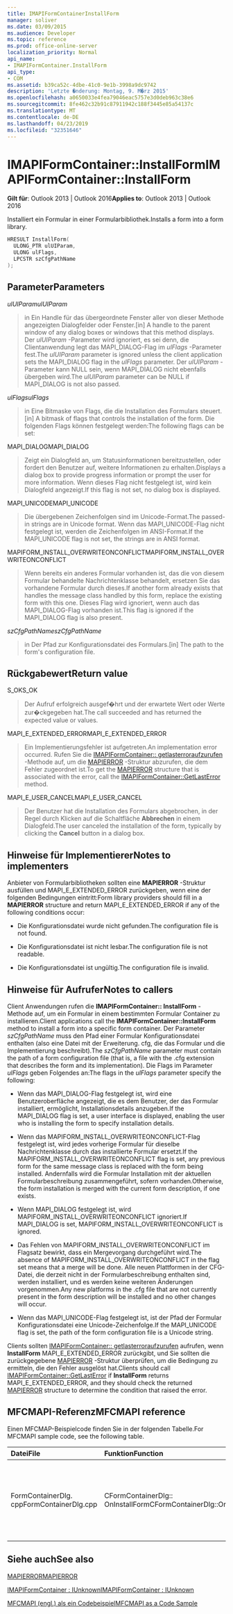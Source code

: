 ```yaml
---
title: IMAPIFormContainerInstallForm
manager: soliver
ms.date: 03/09/2015
ms.audience: Developer
ms.topic: reference
ms.prod: office-online-server
localization_priority: Normal
api_name:
- IMAPIFormContainer.InstallForm
api_type:
- COM
ms.assetid: b39ca52c-4dbe-41c0-9e1b-3998a9dc9742
description: 'Letzte �nderung: Montag, 9. M�rz 2015'
ms.openlocfilehash: a0650033e4fea79046eac5757e3d0deb963c38e6
ms.sourcegitcommit: 8fe462c32b91c87911942c188f3445e85a54137c
ms.translationtype: MT
ms.contentlocale: de-DE
ms.lasthandoff: 04/23/2019
ms.locfileid: "32351646"
---
```

# <a name="imapiformcontainerinstallform"></a><span data-ttu-id="1eb97-103">IMAPIFormContainer::InstallForm</span><span class="sxs-lookup"><span data-stu-id="1eb97-103">IMAPIFormContainer::InstallForm</span></span>

  
  
<span data-ttu-id="1eb97-104">**Gilt für**: Outlook 2013 | Outlook 2016</span><span class="sxs-lookup"><span data-stu-id="1eb97-104">**Applies to**: Outlook 2013 | Outlook 2016</span></span> 
  
<span data-ttu-id="1eb97-105">Installiert ein Formular in einer Formularbibliothek.</span><span class="sxs-lookup"><span data-stu-id="1eb97-105">Installs a form into a form library.</span></span>
  
```cpp
HRESULT InstallForm(
  ULONG_PTR ulUIParam,
  ULONG ulFlags,
  LPCSTR szCfgPathName
);
```

## <a name="parameters"></a><span data-ttu-id="1eb97-106">Parameter</span><span class="sxs-lookup"><span data-stu-id="1eb97-106">Parameters</span></span>

 <span data-ttu-id="1eb97-107">_ulUIParam_</span><span class="sxs-lookup"><span data-stu-id="1eb97-107">_ulUIParam_</span></span>
  
> <span data-ttu-id="1eb97-108">in Ein Handle für das übergeordnete Fenster aller von dieser Methode angezeigten Dialogfelder oder Fenster.</span><span class="sxs-lookup"><span data-stu-id="1eb97-108">[in] A handle to the parent window of any dialog boxes or windows that this method displays.</span></span> <span data-ttu-id="1eb97-109">Der _ulUIParam_ -Parameter wird ignoriert, es sei denn, die Clientanwendung legt das MAPI_DIALOG-Flag im _ulFlags_ -Parameter fest.</span><span class="sxs-lookup"><span data-stu-id="1eb97-109">The  _ulUIParam_ parameter is ignored unless the client application sets the MAPI_DIALOG flag in the  _ulFlags_ parameter.</span></span> <span data-ttu-id="1eb97-110">Der _ulUIParam_ -Parameter kann NULL sein, wenn MAPI_DIALOG nicht ebenfalls übergeben wird.</span><span class="sxs-lookup"><span data-stu-id="1eb97-110">The  _ulUIParam_ parameter can be NULL if MAPI_DIALOG is not also passed.</span></span> 
    
 <span data-ttu-id="1eb97-111">_ulFlags_</span><span class="sxs-lookup"><span data-stu-id="1eb97-111">_ulFlags_</span></span>
  
> <span data-ttu-id="1eb97-112">in Eine Bitmaske von Flags, die die Installation des Formulars steuert.</span><span class="sxs-lookup"><span data-stu-id="1eb97-112">[in] A bitmask of flags that controls the installation of the form.</span></span> <span data-ttu-id="1eb97-113">Die folgenden Flags können festgelegt werden:</span><span class="sxs-lookup"><span data-stu-id="1eb97-113">The following flags can be set:</span></span>
    
<span data-ttu-id="1eb97-114">MAPI_DIALOG</span><span class="sxs-lookup"><span data-stu-id="1eb97-114">MAPI_DIALOG</span></span> 
  
> <span data-ttu-id="1eb97-115">Zeigt ein Dialogfeld an, um Statusinformationen bereitzustellen, oder fordert den Benutzer auf, weitere Informationen zu erhalten.</span><span class="sxs-lookup"><span data-stu-id="1eb97-115">Displays a dialog box to provide progress information or prompt the user for more information.</span></span> <span data-ttu-id="1eb97-116">Wenn dieses Flag nicht festgelegt ist, wird kein Dialogfeld angezeigt.</span><span class="sxs-lookup"><span data-stu-id="1eb97-116">If this flag is not set, no dialog box is displayed.</span></span>
    
<span data-ttu-id="1eb97-117">MAPI_UNICODE</span><span class="sxs-lookup"><span data-stu-id="1eb97-117">MAPI_UNICODE</span></span> 
  
> <span data-ttu-id="1eb97-118">Die übergebenen Zeichenfolgen sind im Unicode-Format.</span><span class="sxs-lookup"><span data-stu-id="1eb97-118">The passed-in strings are in Unicode format.</span></span> <span data-ttu-id="1eb97-119">Wenn das MAPI_UNICODE-Flag nicht festgelegt ist, werden die Zeichenfolgen im ANSI-Format.</span><span class="sxs-lookup"><span data-stu-id="1eb97-119">If the MAPI_UNICODE flag is not set, the strings are in ANSI format.</span></span>
    
<span data-ttu-id="1eb97-120">MAPIFORM_INSTALL_OVERWRITEONCONFLICT</span><span class="sxs-lookup"><span data-stu-id="1eb97-120">MAPIFORM_INSTALL_OVERWRITEONCONFLICT</span></span> 
  
> <span data-ttu-id="1eb97-121">Wenn bereits ein anderes Formular vorhanden ist, das die von diesem Formular behandelte Nachrichtenklasse behandelt, ersetzen Sie das vorhandene Formular durch dieses.</span><span class="sxs-lookup"><span data-stu-id="1eb97-121">If another form already exists that handles the message class handled by this form, replace the existing form with this one.</span></span> <span data-ttu-id="1eb97-122">Dieses Flag wird ignoriert, wenn auch das MAPI_DIALOG-Flag vorhanden ist.</span><span class="sxs-lookup"><span data-stu-id="1eb97-122">This flag is ignored if the MAPI_DIALOG flag is also present.</span></span> 
    
 <span data-ttu-id="1eb97-123">_szCfgPathName_</span><span class="sxs-lookup"><span data-stu-id="1eb97-123">_szCfgPathName_</span></span>
  
> <span data-ttu-id="1eb97-124">in Der Pfad zur Konfigurationsdatei des Formulars.</span><span class="sxs-lookup"><span data-stu-id="1eb97-124">[in] The path to the form's configuration file.</span></span>
    
## <a name="return-value"></a><span data-ttu-id="1eb97-125">Rückgabewert</span><span class="sxs-lookup"><span data-stu-id="1eb97-125">Return value</span></span>

<span data-ttu-id="1eb97-126">S_OK</span><span class="sxs-lookup"><span data-stu-id="1eb97-126">S_OK</span></span> 
  
> <span data-ttu-id="1eb97-127">Der Aufruf erfolgreich ausgef�hrt und der erwartete Wert oder Werte zur�ckgegeben hat.</span><span class="sxs-lookup"><span data-stu-id="1eb97-127">The call succeeded and has returned the expected value or values.</span></span>
    
<span data-ttu-id="1eb97-128">MAPI_E_EXTENDED_ERROR</span><span class="sxs-lookup"><span data-stu-id="1eb97-128">MAPI_E_EXTENDED_ERROR</span></span> 
  
> <span data-ttu-id="1eb97-129">Ein Implementierungsfehler ist aufgetreten.</span><span class="sxs-lookup"><span data-stu-id="1eb97-129">An implementation error occurred.</span></span> <span data-ttu-id="1eb97-130">Rufen Sie die [IMAPIFormContainer:: getlasterroraufzurufen](imapiformcontainer-getlasterror.md) -Methode auf, um die [MAPIERROR](mapierror.md) -Struktur abzurufen, die dem Fehler zugeordnet ist.</span><span class="sxs-lookup"><span data-stu-id="1eb97-130">To get the [MAPIERROR](mapierror.md) structure that is associated with the error, call the [IMAPIFormContainer::GetLastError](imapiformcontainer-getlasterror.md) method.</span></span> 
    
<span data-ttu-id="1eb97-131">MAPI_E_USER_CANCEL</span><span class="sxs-lookup"><span data-stu-id="1eb97-131">MAPI_E_USER_CANCEL</span></span> 
  
> <span data-ttu-id="1eb97-132">Der Benutzer hat die Installation des Formulars abgebrochen, in der Regel durch Klicken auf die Schaltfläche **Abbrechen** in einem Dialogfeld.</span><span class="sxs-lookup"><span data-stu-id="1eb97-132">The user canceled the installation of the form, typically by clicking the **Cancel** button in a dialog box.</span></span> 
    
## <a name="notes-to-implementers"></a><span data-ttu-id="1eb97-133">Hinweise für Implementierer</span><span class="sxs-lookup"><span data-stu-id="1eb97-133">Notes to implementers</span></span>

<span data-ttu-id="1eb97-134">Anbieter von Formularbibliotheken sollten eine **MAPIERROR** -Struktur ausfüllen und MAPI_E_EXTENDED_ERROR zurückgeben, wenn eine der folgenden Bedingungen eintritt:</span><span class="sxs-lookup"><span data-stu-id="1eb97-134">Form library providers should fill in a **MAPIERROR** structure and return MAPI_E_EXTENDED_ERROR if any of the following conditions occur:</span></span> 
  
- <span data-ttu-id="1eb97-135">Die Konfigurationsdatei wurde nicht gefunden.</span><span class="sxs-lookup"><span data-stu-id="1eb97-135">The configuration file is not found.</span></span>
    
- <span data-ttu-id="1eb97-136">Die Konfigurationsdatei ist nicht lesbar.</span><span class="sxs-lookup"><span data-stu-id="1eb97-136">The configuration file is not readable.</span></span>
    
- <span data-ttu-id="1eb97-137">Die Konfigurationsdatei ist ungültig.</span><span class="sxs-lookup"><span data-stu-id="1eb97-137">The configuration file is invalid.</span></span>
    
## <a name="notes-to-callers"></a><span data-ttu-id="1eb97-138">Hinweise für Aufrufer</span><span class="sxs-lookup"><span data-stu-id="1eb97-138">Notes to callers</span></span>

<span data-ttu-id="1eb97-139">Client Anwendungen rufen die **IMAPIFormContainer:: InstallForm** -Methode auf, um ein Formular in einem bestimmten Formular Container zu installieren.</span><span class="sxs-lookup"><span data-stu-id="1eb97-139">Client applications call the **IMAPIFormContainer::InstallForm** method to install a form into a specific form container.</span></span> <span data-ttu-id="1eb97-140">Der Parameter _szCfgPathName_ muss den Pfad einer Formular Konfigurationsdatei enthalten (also eine Datei mit der Erweiterung. cfg, die das Formular und die Implementierung beschreibt).</span><span class="sxs-lookup"><span data-stu-id="1eb97-140">The  _szCfgPathName_ parameter must contain the path of a form configuration file (that is, a file with the .cfg extension that describes the form and its implementation).</span></span> <span data-ttu-id="1eb97-141">Die Flags im Parameter _ulFlags_ geben Folgendes an:</span><span class="sxs-lookup"><span data-stu-id="1eb97-141">The flags in the  _ulFlags_ parameter specify the following:</span></span> 
  
- <span data-ttu-id="1eb97-142">Wenn das MAPI_DIALOG-Flag festgelegt ist, wird eine Benutzeroberfläche angezeigt, die es dem Benutzer, der das Formular installiert, ermöglicht, Installationsdetails anzugeben.</span><span class="sxs-lookup"><span data-stu-id="1eb97-142">If the MAPI_DIALOG flag is set, a user interface is displayed, enabling the user who is installing the form to specify installation details.</span></span>
    
- <span data-ttu-id="1eb97-143">Wenn das MAPIFORM_INSTALL_OVERWRITEONCONFLICT-Flag festgelegt ist, wird jedes vorherige Formular für dieselbe Nachrichtenklasse durch das installierte Formular ersetzt.</span><span class="sxs-lookup"><span data-stu-id="1eb97-143">If the MAPIFORM_INSTALL_OVERWRITEONCONFLICT flag is set, any previous form for the same message class is replaced with the form being installed.</span></span> <span data-ttu-id="1eb97-144">Andernfalls wird die Formular Installation mit der aktuellen Formularbeschreibung zusammengeführt, sofern vorhanden.</span><span class="sxs-lookup"><span data-stu-id="1eb97-144">Otherwise, the form installation is merged with the current form description, if one exists.</span></span>
    
- <span data-ttu-id="1eb97-145">Wenn MAPI_DIALOG festgelegt ist, wird MAPIFORM_INSTALL_OVERWRITEONCONFLICT ignoriert.</span><span class="sxs-lookup"><span data-stu-id="1eb97-145">If MAPI_DIALOG is set, MAPIFORM_INSTALL_OVERWRITEONCONFLICT is ignored.</span></span>
    
- <span data-ttu-id="1eb97-146">Das Fehlen von MAPIFORM_INSTALL_OVERWRITEONCONFLICT im Flagsatz bewirkt, dass ein Mergevorgang durchgeführt wird.</span><span class="sxs-lookup"><span data-stu-id="1eb97-146">The absence of MAPIFORM_INSTALL_OVERWRITEONCONFLICT in the flag set means that a merge will be done.</span></span> <span data-ttu-id="1eb97-147">Alle neuen Plattformen in der CFG-Datei, die derzeit nicht in der Formularbeschreibung enthalten sind, werden installiert, und es werden keine weiteren Änderungen vorgenommen.</span><span class="sxs-lookup"><span data-stu-id="1eb97-147">Any new platforms in the .cfg file that are not currently present in the form description will be installed and no other changes will occur.</span></span>
    
- <span data-ttu-id="1eb97-148">Wenn das MAPI_UNICODE-Flag festgelegt ist, ist der Pfad der Formular Konfigurationsdatei eine Unicode-Zeichenfolge.</span><span class="sxs-lookup"><span data-stu-id="1eb97-148">If the MAPI_UNICODE flag is set, the path of the form configuration file is a Unicode string.</span></span> 
    
<span data-ttu-id="1eb97-149">Clients sollten [IMAPIFormContainer:: getlasterroraufzurufen](imapiformcontainer-getlasterror.md) aufrufen, wenn **InstallForm** MAPI_E_EXTENDED_ERROR zurückgibt, und Sie sollten die zurückgegebene [MAPIERROR](mapierror.md) -Struktur überprüfen, um die Bedingung zu ermitteln, die den Fehler ausgelöst hat.</span><span class="sxs-lookup"><span data-stu-id="1eb97-149">Clients should call [IMAPIFormContainer::GetLastError](imapiformcontainer-getlasterror.md) if **InstallForm** returns MAPI_E_EXTENDED_ERROR, and they should check the returned [MAPIERROR](mapierror.md) structure to determine the condition that raised the error.</span></span> 
  
## <a name="mfcmapi-reference"></a><span data-ttu-id="1eb97-150">MFCMAPI-Referenz</span><span class="sxs-lookup"><span data-stu-id="1eb97-150">MFCMAPI reference</span></span>

<span data-ttu-id="1eb97-151">Einen MFCMAP-Beispielcode finden Sie in der folgenden Tabelle.</span><span class="sxs-lookup"><span data-stu-id="1eb97-151">For MFCMAPI sample code, see the following table.</span></span>
  
|<span data-ttu-id="1eb97-152">**Datei**</span><span class="sxs-lookup"><span data-stu-id="1eb97-152">**File**</span></span>|<span data-ttu-id="1eb97-153">**Funktion**</span><span class="sxs-lookup"><span data-stu-id="1eb97-153">**Function**</span></span>|<span data-ttu-id="1eb97-154">**Comment**</span><span class="sxs-lookup"><span data-stu-id="1eb97-154">**Comment**</span></span>|
|:-----|:-----|:-----|
|<span data-ttu-id="1eb97-155">FormContainerDlg. cpp</span><span class="sxs-lookup"><span data-stu-id="1eb97-155">FormContainerDlg.cpp</span></span>  <br/> |<span data-ttu-id="1eb97-156">CFormContainerDlg:: OnInstallForm</span><span class="sxs-lookup"><span data-stu-id="1eb97-156">CFormContainerDlg::OnInstallForm</span></span>  <br/> |<span data-ttu-id="1eb97-157">MFCMAPI verwendet die **IMAPIFormContainer:: InstallForm** -Methode, um ein Formular in einem Formular Container zu installieren.</span><span class="sxs-lookup"><span data-stu-id="1eb97-157">MFCMAPI uses the **IMAPIFormContainer::InstallForm** method to install a form in a form container.</span></span>  <br/> |
   
## <a name="see-also"></a><span data-ttu-id="1eb97-158">Siehe auch</span><span class="sxs-lookup"><span data-stu-id="1eb97-158">See also</span></span>



[<span data-ttu-id="1eb97-159">MAPIERROR</span><span class="sxs-lookup"><span data-stu-id="1eb97-159">MAPIERROR</span></span>](mapierror.md)
  
[<span data-ttu-id="1eb97-160">IMAPIFormContainer : IUnknown</span><span class="sxs-lookup"><span data-stu-id="1eb97-160">IMAPIFormContainer : IUnknown</span></span>](imapiformcontaineriunknown.md)


[<span data-ttu-id="1eb97-161">MFCMAPI (engl.) als ein Codebeispiel</span><span class="sxs-lookup"><span data-stu-id="1eb97-161">MFCMAPI as a Code Sample</span></span>](mfcmapi-as-a-code-sample.md)

